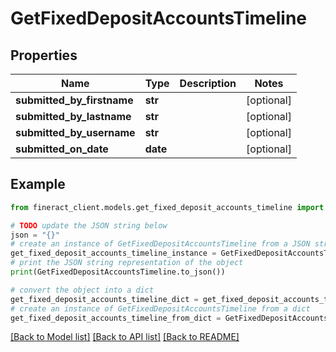# GetFixedDepositAccountsTimeline


## Properties

Name | Type | Description | Notes
------------ | ------------- | ------------- | -------------
**submitted_by_firstname** | **str** |  | [optional] 
**submitted_by_lastname** | **str** |  | [optional] 
**submitted_by_username** | **str** |  | [optional] 
**submitted_on_date** | **date** |  | [optional] 

## Example

```python
from fineract_client.models.get_fixed_deposit_accounts_timeline import GetFixedDepositAccountsTimeline

# TODO update the JSON string below
json = "{}"
# create an instance of GetFixedDepositAccountsTimeline from a JSON string
get_fixed_deposit_accounts_timeline_instance = GetFixedDepositAccountsTimeline.from_json(json)
# print the JSON string representation of the object
print(GetFixedDepositAccountsTimeline.to_json())

# convert the object into a dict
get_fixed_deposit_accounts_timeline_dict = get_fixed_deposit_accounts_timeline_instance.to_dict()
# create an instance of GetFixedDepositAccountsTimeline from a dict
get_fixed_deposit_accounts_timeline_from_dict = GetFixedDepositAccountsTimeline.from_dict(get_fixed_deposit_accounts_timeline_dict)
```
[[Back to Model list]](../README.md#documentation-for-models) [[Back to API list]](../README.md#documentation-for-api-endpoints) [[Back to README]](../README.md)


